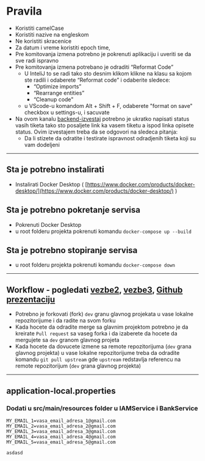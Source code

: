 # Pravila
 - Koristiti camelCase
 - Koristiti nazive na engleskom
 - Ne koristiti skracenice
 - Za datum i vreme koristiti epoch time,
 - Pre komitovanja izmena potrebno je pokrenuti aplikaciju i uveriti se da sve radi ispravno
 - Pre komitovanja izmena potrebano je odraditi “Reformat Code”
   - U InteliJ to se radi tako sto desnim klikom klikne na klasu sa kojom ste radili i odaberete “Reformat code” i odaberite sledece:
     - “Optimize imports”
     - “Rearrange entities”
     - “Cleanup code"
   - u VScode-u komandom Alt + Shift + F, odaberete "format on save" checkbox u settings-u, i sacuvate
- Na ovom kanalu [backend-izvestaj]([https://discord.com/channels/1212372631265742888/1212372631681110020](https://discord.com/channels/1212372631265742888/1216333094286790787)) potrebno je ukratko napisati status vasih tiketa tako sto posaljete link ka vasem tiketu a ispod linka opisete status. Ovim izvestajem treba da se odgovori na sledeca pitanja:
     - Da li stizete da odratite i testirate ispravnost odradjenih tiketa koji su vam dodeljeni
-------
 ## Sta je potrebno instalirati
 - Instalirati Docker Desktop ( [https://www.docker.com/products/docker-desktop/](https://www.docker.com/products/docker-desktop/) )
     
## Sta je potrebno pokretanje servisa
- Pokrenuti Docker Desktop
- u root folderu projekta pokrenuti komandu `docker-compose up --build`

## Sta je potrebno stopiranje servisa
- u root folderu projekta pokrenuti komandu `docker-compose down`  
---
## Workflow - pogledati [vezbe2](https://learning.raf.edu.rs/mod/url/view.php?id=22203), [vezbe3](https://video.raf.edu.rs/stream.php?video=pLpaQR%2FYY%2FWtiUv0Wc%2BZqKKg9Y%2Ff%2BCPUns7Ny4LL0AdM7dVrVj2fLMkGJxz5sNiuXpS0FLZl8q1XXF7y2eP5irdsubKDUtAXvb9u66UvYVI14l%2FiP%2Bo3QrOCY31RZYeTKR8l0XIVN61xb0NPuoreEDuizA0Od4XXRXwx1Gv8uDmEooaQZrKrunRG9CSHdgY3&file=video.mp4), [Github prezentaciju](https://docs.google.com/presentation/d/1ehKYiWcBT7fCFnmboQ1N0RgnHzhgfs6xhIym-Ss3v-w/edit#slide=id.p)
- Potrebno je forkovati (fork) `dev` granu glavnog projekata u vase lokalne repozitorijume i da radite na svom forku
- Kada hocete da odradite merge sa glavnim projektom potrebno je da kreirate `Pull request` sa vaseg forka i da izaberete da hocete da mergujete sa `dev` granom glavnog projeta
- Kada hocete da dovucete izmene sa remote repozitorijuma (`dev` grana glavnog projekta) u vase lokalne repozitorijume treba da odradite komandu `git pull upstream` gde `upstream` redstavlja referencu na remote repozitorijum (`dev` grana glavnog projekta)
---
## application-local.properties
### Dodati u src/main/resources folder u IAMService i BankService
```
MY_EMAIL_1=vasa_email_adresa_1@gmail.com
MY_EMAIL_2=vasa_email_adresa_2@gmail.com
MY_EMAIL_3=vasa_email_adresa_3@gmail.com
MY_EMAIL_4=vasa_email_adresa_4@gmail.com
MY_EMAIL_5=vasa_email_adresa_5@gmail.com

asdasd
```

